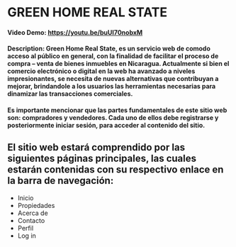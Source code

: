 # GREEN HOME REAL STATE
#### Video Demo: https://youtu.be/buUI70nobxM
#### Description: Green Home Real State, es un servicio web de comodo acceso al público en general, con la finalidad de facilitar el proceso de compra – venta de bienes inmuebles en Nicaragua. Actualmente si bien el comercio electrónico o digital en la web ha avanzado a niveles impresionantes, se necesita de nuevas alternativas que contribuyan a mejorar, brindandole a los usuarios las herramientas necesarias para dinamizar las transacciones comerciales.
#### Es importante mencionar que las partes fundamentales de este sitio web son: compradores y vendedores. Cada uno de ellos debe registrarse y posteriormente iniciar sesión, para acceder al contenido del sitio.

## El sitio web estará comprendido por las siguientes páginas principales, las cuales estarán contenidas con su respectivo enlace en la barra de navegación:
- Inicio
- Propiedades
- Acerca de
- Contacto
- Perfil
- Log in
